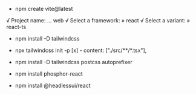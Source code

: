 -  npm create vite@latest

√ Project name: ... web
√ Select a framework: » react
√ Select a variant: » react-ts

- npm install -D tailwindcss
- npx tailwindcss init -p
[x] - content: ["./src/**/*.tsx"],

- npm install -D tailwindcss postcss autoprefixer

- npm install phosphor-react

- npm install @headlessui/react
